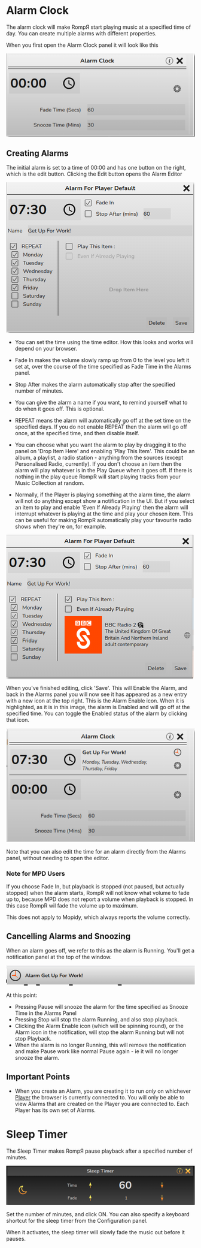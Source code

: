 # Alarm Clock

The alarm clock will make RompЯ start playing music at a specified time of day. You can create multiple alarms with different properties.

When you first open the Alarm Clock panel it will  look like this

![](images/alarmclock1.png)

## Creating Alarms

The initial alarm is set to a time of 00:00 and has one button on the right, which is the edit button. Clicking the Edit button
opens the Alarm Editor

![](images/alarmclock2.png)

* You can set the time using the time editor. How this looks and works will depend on your browser.

* Fade In makes the volume slowly ramp up from 0 to the level you left it set at, over the course of the time specified as
Fade Time in the Alarms panel.

* Stop After makes the alarm automatically stop after the specified number of minutes.

* You can give the alarm a name if you want, to remind yourself what to do when it goes off. This is optional.

* REPEAT means the alarm will automatically go off at the set time on the specified days.
If you do not enable REPEAT then the alarm will go off once, at the specified time, and then disable itself.

* You can choose what you want the alarm to play by dragging it to the panel on 'Drop Item Here' and enabling 'Play This Item'.
This could be an album, a playlist, a radio station - anything from the sources (except Personalised Radio, currently).
If you don't choose an item then the alarm will play whatever is in the Play Queue when it goes off. If there is nothing
in the play queue RompR will start playing tracks from your Music Collection at random.

* Normally, if the Player is playing something at the alarm time, the alarm will not do anything except show a notification in the UI.
But if you select an item to play and enable 'Even If Already Playing' then the alarm will interrupt whatever is playing at the time
and play your chosen item. This can be useful for making RompR automatically play your favourite radio shows when they're on, for example.

![](images/alarmclock3.png)

When you've finished editing, click 'Save'. This will Enable the Alarm, and back in the Alarms panel you will now see it has
appeared as a new entry with a new icon at the top right. This is the Alarm Enable icon. When it is highlighted, as it is in this image,
the alarm is Enabled and will go off at the specified time. You can toggle the Enabled status of the alarm by clicking that icon.

![](images/alarmclock4.png)

Note that you can also edit the time for an alarm directly from the Alarms panel, without needing to open the editor.

### Note for MPD Users

If you choose Fade In, but playback is stopped (not paused, but actually stopped) when the alarm starts, RompR will not know
what volume to fade up to, because MPD does not report a volume when playback is stopped. In this case RompR wil fade the volume
up to maximum.

This does not apply to Mopidy, which always reports the volume correctly.

## Cancelling Alarms and Snoozing

When an alarm goes off, we refer to this as the alarm is Running. You'll get a notification panel at the top of the window.

![](images/alarmclock5.png)

At this point:

* Pressing Pause will snooze the alarm for the time specified as Snooze Time in the Alarms Panel
* Pressing Stop will stop the alarm Running, and also stop playback.
* Clicking the Alarm Enable icon (which will be spinning round), or the Alarm icon in the notification, will stop the alarm
Running but will not stop Playback.
* When the alarm is no longer Running, this will remove the notification and make Pause work like normal Pause again -
ie it will no longer snooze the alarm.

## Important Points

* When you create an Alarm, you are creating it to run *only* on whichever [Player](/RompR/Using-Multiple-Players) the browser
is currently connected to. You will only be able to view Alarms that are created on the Player you are connected to.
Each Player has its own set of Alarms.

# Sleep Timer

The Sleep Timer makes RompЯ pause playback after a specified number of minutes.

![](images/sleeptimer.png)

Set the number of minutes, and click ON. You can also specify a keyboard shortcut for the sleep timer from the Configuration panel.

When it activates, the sleep timer will slowly fade the music out before it pauses.

